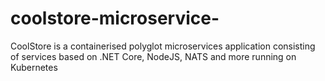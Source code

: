 # coolstore-microservice-
CoolStore is a containerised polyglot microservices application consisting of services based on .NET Core, NodeJS, NATS and more running on Kubernetes
